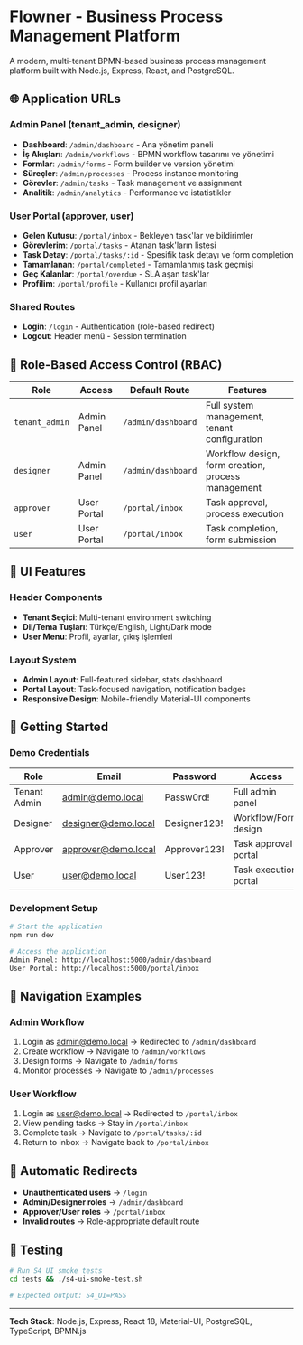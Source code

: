 # Flowner - Business Process Management Platform

A modern, multi-tenant BPMN-based business process management platform built with Node.js, Express, React, and PostgreSQL.

## 🌐 Application URLs

### Admin Panel (tenant_admin, designer)
- **Dashboard**: `/admin/dashboard` - Ana yönetim paneli
- **İş Akışları**: `/admin/workflows` - BPMN workflow tasarımı ve yönetimi
- **Formlar**: `/admin/forms` - Form builder ve version yönetimi
- **Süreçler**: `/admin/processes` - Process instance monitoring
- **Görevler**: `/admin/tasks` - Task management ve assignment
- **Analitik**: `/admin/analytics` - Performance ve istatistikler

### User Portal (approver, user)
- **Gelen Kutusu**: `/portal/inbox` - Bekleyen task'lar ve bildirimler
- **Görevlerim**: `/portal/tasks` - Atanan task'ların listesi
- **Task Detay**: `/portal/tasks/:id` - Spesifik task detayı ve form completion
- **Tamamlanan**: `/portal/completed` - Tamamlanmış task geçmişi
- **Geç Kalanlar**: `/portal/overdue` - SLA aşan task'lar
- **Profilim**: `/portal/profile` - Kullanıcı profil ayarları

### Shared Routes
- **Login**: `/login` - Authentication (role-based redirect)
- **Logout**: Header menü - Session termination

## 🔐 Role-Based Access Control (RBAC)

| Role | Access | Default Route | Features |
|------|--------|---------------|----------|
| `tenant_admin` | Admin Panel | `/admin/dashboard` | Full system management, tenant configuration |
| `designer` | Admin Panel | `/admin/dashboard` | Workflow design, form creation, process management |
| `approver` | User Portal | `/portal/inbox` | Task approval, process execution |
| `user` | User Portal | `/portal/inbox` | Task completion, form submission |

## 🎨 UI Features

### Header Components
- **Tenant Seçici**: Multi-tenant environment switching
- **Dil/Tema Tuşları**: Türkçe/English, Light/Dark mode
- **User Menu**: Profil, ayarlar, çıkış işlemleri

### Layout System
- **Admin Layout**: Full-featured sidebar, stats dashboard
- **Portal Layout**: Task-focused navigation, notification badges
- **Responsive Design**: Mobile-friendly Material-UI components

## 🚀 Getting Started

### Demo Credentials

| Role | Email | Password | Access |
|------|-------|----------|---------|
| Tenant Admin | admin@demo.local | Passw0rd! | Full admin panel |
| Designer | designer@demo.local | Designer123! | Workflow/Form design |
| Approver | approver@demo.local | Approver123! | Task approval portal |
| User | user@demo.local | User123! | Task execution portal |

### Development Setup

```bash
# Start the application
npm run dev

# Access the application
Admin Panel: http://localhost:5000/admin/dashboard
User Portal: http://localhost:5000/portal/inbox
```

## 📱 Navigation Examples

### Admin Workflow
1. Login as admin@demo.local → Redirected to `/admin/dashboard`
2. Create workflow → Navigate to `/admin/workflows`
3. Design forms → Navigate to `/admin/forms`
4. Monitor processes → Navigate to `/admin/processes`

### User Workflow
1. Login as user@demo.local → Redirected to `/portal/inbox`
2. View pending tasks → Stay in `/portal/inbox`
3. Complete task → Navigate to `/portal/tasks/:id`
4. Return to inbox → Navigate back to `/portal/inbox`

## 🔄 Automatic Redirects

- **Unauthenticated users** → `/login`
- **Admin/Designer roles** → `/admin/dashboard`
- **Approver/User roles** → `/portal/inbox`
- **Invalid routes** → Role-appropriate default route

## 🧪 Testing

```bash
# Run S4 UI smoke tests
cd tests && ./s4-ui-smoke-test.sh

# Expected output: S4_UI=PASS
```

---

**Tech Stack**: Node.js, Express, React 18, Material-UI, PostgreSQL, TypeScript, BPMN.js
